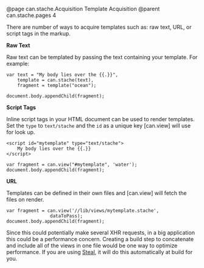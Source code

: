 @page can.stache.Acquisition Template Acquisition
@parent can.stache.pages 4

There are number of ways to acquire templates such as: raw text,
URL, or script tags in the markup.

__Raw Text__

Raw text can be templated by passing the text containing your template.  For example:

	var text = "My body lies over the {{.}}",
		template = can.stache(text),
		fragment = template("ocean");
	
	document.body.appendChild(fragment);

__Script Tags__

Inline script tags in your HTML document can be used to render 
templates.  Set the `type` to `text/stache` and the `id` as a unique
key [can.view] will use for look up.

	<script id="mytemplate" type="text/stache">
		My body lies over the {{.}}
	</script>

	var fragment = can.view("#mytemplate", 'water');
	document.body.appendChild(fragment);

__URL__

Templates can be defined in their own files and  [can.view] will fetch the
files on render.

	var fragment = can.view('//lib/views/mytemplate.stache', 
					dataToPass);
	document.body.appendChild(fragment);

Since this could potentially make several XHR requests, in a big application
this could be a performance concern.  Creating a build step to 
concatenate and include all of the views in one file would be one way to optimize performance.
If you are using <a href="http://javascriptmvc.com/docs/#!stealjs">Steal</a>, it will do this automatically at build for you.
